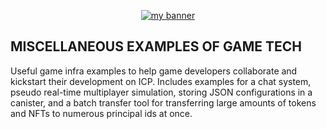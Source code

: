 <p align="center">
  <a href="logo" target="_blank" rel="noreferrer"><img src="https://github.com/BoomDAO/game-launcher/assets/29381374/875537bb-f9d4-4594-84e0-a7375ce46213" alt="my banner"></a>
</p>

## MISCELLANEOUS EXAMPLES OF GAME TECH

Useful game infra examples to help game developers collaborate and kickstart their development on ICP. Includes examples for a chat system, pseudo real-time multiplayer simulation, storing JSON configurations in a canister, and a batch transfer tool for transferring large amounts of tokens and NFTs to numerous principal ids at once.  
